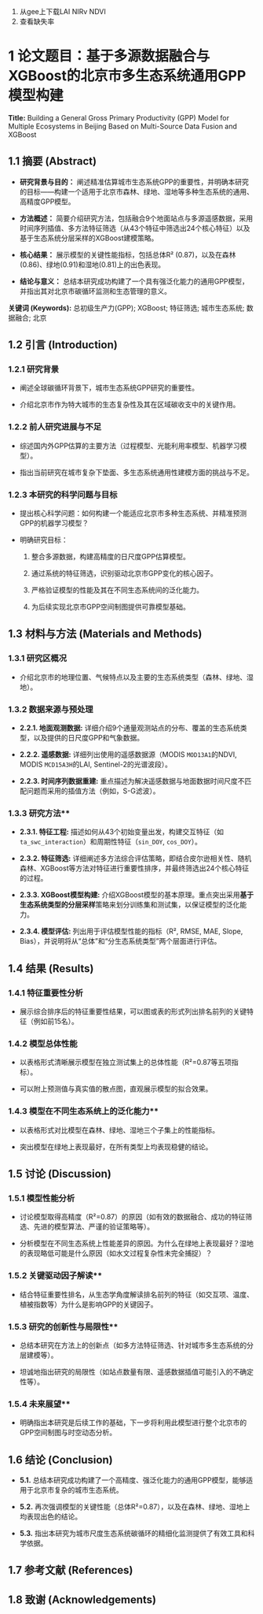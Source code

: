 1. 从gee上下载LAI NIRv NDVI
2. 查看缺失率

# 1 **论文题目：基于多源数据融合与XGBoost的北京市多生态系统通用GPP模型构建**

**Title:** Building a General Gross Primary Productivity (GPP) Model for Multiple Ecosystems in Beijing Based on Multi-Source Data Fusion and XGBoost

## 1.1 **摘要 (Abstract)**

- **研究背景与目的：** 阐述精准估算城市生态系统GPP的重要性，并明确本研究的目标——构建一个适用于北京市森林、绿地、湿地等多种生态系统的通用、高精度GPP模型。
    
- **方法概述：** 简要介绍研究方法，包括融合9个地面站点与多源遥感数据，采用时间序列插值、多方法特征筛选（从43个特征中筛选出24个核心特征）以及基于生态系统分层采样的XGBoost建模策略。
    
- **核心结果：** 展示模型的关键性能指标，包括总体R² (0.87)，以及在森林(0.86)、绿地(0.91)和湿地(0.81)上的出色表现。
    
- **结论与意义：** 总结本研究成功构建了一个具有强泛化能力的通用GPP模型，并指出其对北京市碳循环监测和生态管理的意义。
    

**关键词 (Keywords):** 总初级生产力(GPP); XGBoost; 特征筛选; 城市生态系统; 数据融合; 北京

## 1.2 引言 (Introduction)

### 1.2.1 **研究背景**

- 阐述全球碳循环背景下，城市生态系统GPP研究的重要性。
    
- 介绍北京市作为特大城市的生态复杂性及其在区域碳收支中的关键作用。
    

### 1.2.2 **前人研究进展与不足**

- 综述国内外GPP估算的主要方法（过程模型、光能利用率模型、机器学习模型）。
    
- 指出当前研究在城市复杂下垫面、多生态系统通用性建模方面的挑战与不足。
    

### 1.2.3 本研究的科学问题与目标

- 提出核心科学问题：如何构建一个能适应北京市多种生态系统、并精准预测GPP的机器学习模型？
    
- 明确研究目标：
    
    1. 整合多源数据，构建高精度的日尺度GPP估算模型。
        
    2. 通过系统的特征筛选，识别驱动北京市GPP变化的核心因子。
        
    3. 严格验证模型的性能及其在不同生态系统间的泛化能力。
        
    4. 为后续实现北京市GPP空间制图提供可靠模型基础。
        

## 1.3 **材料与方法 (Materials and Methods)**

### 1.3.1 **研究区概况**

- 介绍北京市的地理位置、气候特点以及主要的生态系统类型（森林、绿地、湿地）。
    

### 1.3.2 **数据来源与预处理**

- **2.2.1. 地面观测数据:** 详细介绍9个通量观测站点的分布、覆盖的生态系统类型，以及提供的日尺度GPP和气象数据。
    
- **2.2.2. 遥感数据:** 详细列出使用的遥感数据源（MODIS `MOD13A1`的NDVI, MODIS `MCD15A3H`的LAI, Sentinel-2的光谱波段）。
    
- **2.2.3. 时间序列数据重建:** 重点描述为解决遥感数据与地面数据时间尺度不匹配问题而采用的插值方法（例如，S-G滤波）。
    

### 1.3.3 研究方法**

- **2.3.1. 特征工程:** 描述如何从43个初始变量出发，构建交互特征（如`ta_swc_interaction`）和周期性特征（`sin_DOY`, `cos_DOY`）。
    
- **2.3.2. 特征筛选:** 详细阐述多方法综合评估策略，即结合皮尔逊相关性、随机森林、XGBoost等方法对特征进行重要性排序，并最终筛选出24个核心特征的过程。
    
- **2.3.3. XGBoost模型构建:** 介绍XGBoost模型的基本原理。重点突出采用**基于生态系统类型的分层采样**策略来划分训练集和测试集，以保证模型的泛化能力。
    
- **2.3.4. 模型评估:** 列出用于评估模型性能的指标（R², RMSE, MAE, Slope, Bias），并说明将从“总体”和“分生态系统类型”两个层面进行评估。
    

## 1.4 **结果 (Results)**

### 1.4.1 **特征重要性分析**

- 展示综合排序后的特征重要性结果，可以图或表的形式列出排名前列的关键特征（例如前15名）。
    

### 1.4.2 **模型总体性能**

- 以表格形式清晰展示模型在独立测试集上的总体性能（R²=0.87等五项指标）。
    
- 可以附上预测值与真实值的散点图，直观展示模型的拟合效果。
    

### 1.4.3 模型在不同生态系统上的泛化能力**

- 以表格形式对比模型在森林、绿地、湿地三个子集上的性能指标。
    
- 突出模型在绿地上表现最好，在所有类型上均表现稳健的结论。
    

## 1.5 **讨论 (Discussion)**

### 1.5.1 **模型性能分析**

- 讨论模型取得高精度（R²=0.87）的原因（如有效的数据融合、成功的特征筛选、先进的模型算法、严谨的验证策略等）。
    
- 分析模型在不同生态系统上性能差异的原因。为什么在绿地上表现最好？湿地的表现略低可能是什么原因（如水文过程复杂性未完全捕捉）？
    

### 1.5.2 关键驱动因子解读**

- 结合特征重要性排名，从生态学角度解读排名前列的特征（如交互项、温度、植被指数等）为什么是影响GPP的关键因子。
    

### 1.5.3 研究的创新性与局限性**

- 总结本研究在方法上的创新点（如多方法特征筛选、针对城市多生态系统的分层建模等）。
    
- 坦诚地指出研究的局限性（如站点数量有限、遥感数据插值可能引入的不确定性等）。
    

### 1.5.4 未来展望**

- 明确指出本研究是后续工作的基础，下一步将利用此模型进行整个北京市的GPP空间制图与时空动态分析。
    

## 1.6 结论 (Conclusion)

- **5.1.** 总结本研究成功构建了一个高精度、强泛化能力的通用GPP模型，能够适用于北京市复杂的城市生态系统。
    
- **5.2.** 再次强调模型的关键性能（总体R²=0.87），以及在森林、绿地、湿地上均表现出色的结论。
    
- **5.3.** 指出本研究为城市尺度生态系统碳循环的精细化监测提供了有效工具和科学依据。
    

## 1.7 **参考文献 (References)**

## 1.8 **致谢 (Acknowledgements)**